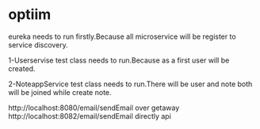 # optiim

eureka needs to run firstly.Because all microservice will be register to service discovery.

1-Userservise test class needs to run.Because as a first user will be created. 

2-NoteappService test class needs to run.There will be user and note both will be joined while create note.



http://localhost:8080/email/sendEmail  over getaway  
http://localhost:8082/email/sendEmail  directly api
